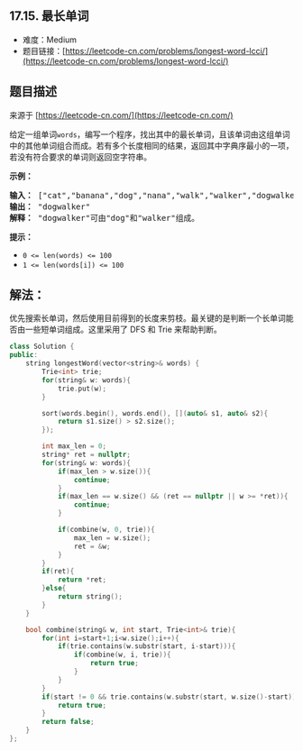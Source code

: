 ##  17.15. 最长单词

- 难度：Medium
- 题目链接：[https://leetcode-cn.com/problems/longest-word-lcci/](https://leetcode-cn.com/problems/longest-word-lcci/)


## 题目描述

来源于 [https://leetcode-cn.com/](https://leetcode-cn.com/)

<p>给定一组单词<code>words</code>，编写一个程序，找出其中的最长单词，且该单词由这组单词中的其他单词组合而成。若有多个长度相同的结果，返回其中字典序最小的一项，若没有符合要求的单词则返回空字符串。</p>
<p><strong>示例：</strong></p>
<pre><strong>输入：</strong> ["cat","banana","dog","nana","walk","walker","dogwalker"]
<strong>输出：</strong> "dogwalker"
<strong>解释：</strong> "dogwalker"可由"dog"和"walker"组成。
</pre>
<p><strong>提示：</strong></p>
<ul>
<li><code>0 <= len(words) <= 100</code></li>
<li><code>1 <= len(words[i]) <= 100</code></li>
</ul>


## 解法：

优先搜索长单词，然后使用目前得到的长度来剪枝。最关键的是判断一个长单词能否由一些短单词组成。这里采用了 DFS 和 Trie 来帮助判断。

```c++
class Solution {
public:
    string longestWord(vector<string>& words) {
        Trie<int> trie;
        for(string& w: words){
            trie.put(w);
        }

        sort(words.begin(), words.end(), [](auto& s1, auto& s2){
            return s1.size() > s2.size();
        });

        int max_len = 0;
        string* ret = nullptr;
        for(string& w: words){
            if(max_len > w.size()){
                continue;
            }
            if(max_len == w.size() && (ret == nullptr || w >= *ret)){
                continue;
            }

            if(combine(w, 0, trie)){
                max_len = w.size();
                ret = &w;
            }
        }
        if(ret){
            return *ret;
        }else{
            return string();
        }
    }

    bool combine(string& w, int start, Trie<int>& trie){
        for(int i=start+1;i<w.size();i++){
            if(trie.contains(w.substr(start, i-start))){
                if(combine(w, i, trie)){
                    return true;
                }
            }
        }
        if(start != 0 && trie.contains(w.substr(start, w.size()-start))){
            return true;
        }
        return false;
    }
};
```